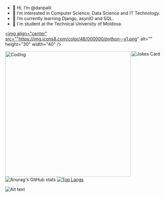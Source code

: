 - 👋 Hi, I’m @danpalii
- 👀 I’m interested in Computer Science, Data Science and IT Technology.
- 🌱 I’m currently learning Django, asynIO and SQL.
- 🏫 I`m student at the Technical University of Moldova.

<a href="your link" target="blank"><img align="center" src=""https://img.icons8.com/color/48/000000/python--v1.png" alt="" height="30" width="40" /></a>

<img src="https://readme-jokes.vercel.app/api" alt="Jokes Card" />
<img align="left" alt="Coding" width="400" src="https://media.giphy.com/media/jS1neGDOkaHmn36A6D/giphy.gif">


![Anurag's GitHub stats](https://github-readme-stats.vercel.app/api?username=danpalii&show_icons=true&theme=radical)
[![Top Langs](https://github-readme-stats.vercel.app/api/top-langs/?username=danpalii&layout=compact&show_icons=true&theme=radical)](https://github.com/anuraghazra/github-readme-stats)


![Alt text](https://spotify-recently-played-readme.vercel.app/api?user=hf11fp3vvr9vlhjqjjfijw1up&unique={true|1|on|yes})

